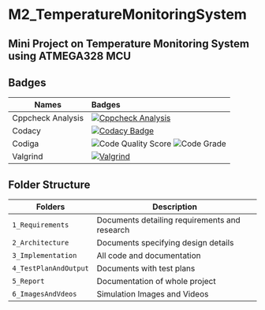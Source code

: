 # M2_TemperatureMonitoringSystem

## Mini Project on Temperature Monitoring System using ATMEGA328 MCU

## Badges
| Names | Badges |
| ------|:-------|
| Cppcheck Analysis |[![Cppcheck Analysis](https://github.com/abhishekkanap/M2_TemperatureMonitoringSystem/actions/workflows/cppcheck.yml/badge.svg)](https://github.com/abhishekkanap/M2_TemperatureMonitoringSystem/actions/workflows/cppcheck.yml)|
| Codacy | [![Codacy Badge](https://app.codacy.com/project/badge/Grade/5429a85a870847e5b53e51aebb834cc1)](https://www.codacy.com/gh/abhishekkanap/M2_SmartStreetLightControlSystem/dashboard?utm_source=github.com&amp;utm_medium=referral&amp;utm_content=abhishekkanap/M2_SmartStreetLightControlSystem&amp;utm_campaign=Badge_Grade) |
| Codiga | ![Code Quality Score](https://api.codiga.io/project/33054/score/svg)  ![Code Grade](https://api.codiga.io/project/33054/status/svg)|
| Valgrind | [![Valgrind](https://github.com/abhishekkanap/M1_Quiz_Competition/actions/workflows/valgrind_check.yml/badge.svg)](https://github.com/abhishekkanap/M1_Quiz_Competition/actions/workflows/valgrind_check.yml) |

## Folder Structure
Folders                | Description
----------------------| -----------------------------------------
`1_Requirements`      | Documents detailing requirements and research
`2_Architecture`      | Documents specifying design details
`3_Implementation`    | All code and documentation
`4_TestPlanAndOutput` | Documents with test plans
`5_Report`            | Documentation of whole project
`6_ImagesAndVdeos`    | Simulation Images and Videos
